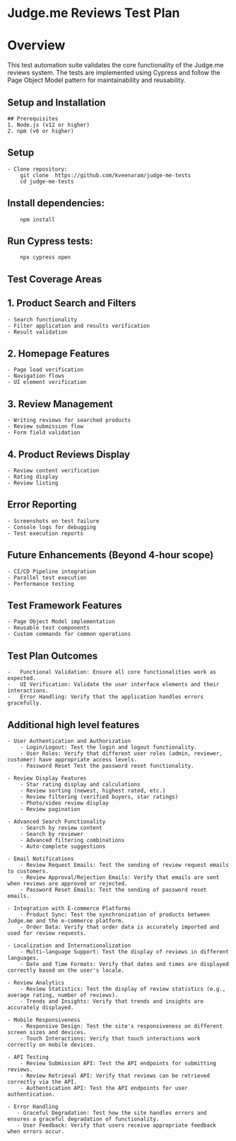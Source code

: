 # Judge.me Reviews Test Plan
# Overview
This test automation suite validates the core functionality of the Judge.me reviews system. 
The tests are implemented using Cypress and follow the Page Object Model pattern for maintainability and reusability.

## **Setup and Installation**

    ## Prerequisites
    1. Node.js (v12 or higher)
    2. npm (v6 or higher)

## Setup
    - Clone repository:
        git clone  https://github.com/kveenaram/judge-me-tests
        cd judge-me-tests

## Install dependencies:
        npm install

## Run Cypress tests:
        npx cypress open

## Test Coverage Areas

## 1. Product Search and Filters

    - Search functionality
    - Filter application and results verification
    - Result validation

## 2. Homepage Features

    - Page load verification
    - Navigation flows
    - UI element verification

## 3. Review Management

    - Writing reviews for searched products
    - Review submission flow
    - Form field validation

## 4. Product Reviews Display

    - Review content verification
    - Rating display
    - Review listing
    
## Error Reporting

    - Screenshots on test failure
    - Console logs for debugging
    - Test execution reports

## Future Enhancements (Beyond 4-hour scope)

    - CI/CD Pipeline integration
    - Parallel test execution
    - Performance testing


## Test Framework Features

    - Page Object Model implementation
    - Reusable test components
    - Custom commands for common operations

## Test Plan Outcomes

    -   Functional Validation: Ensure all core functionalities work as expected.
    -   UI Verification: Validate the user interface elements and their interactions.
    -   Error Handling: Verify that the application handles errors gracefully.

## Additional high level features 
    - User Authentication and Authorization
        - Login/Logout: Test the login and logout functionality.
        - User Roles: Verify that different user roles (admin, reviewer, customer) have appropriate access levels.
        - Password Reset Test the password reset functionality.

    - Review Display Features
        - Star rating display and calculations
        - Review sorting (newest, highest rated, etc.)
        - Review filtering (verified buyers, star ratings)
        - Photo/video review display
        - Review pagination

    - Advanced Search Functionality
        - Search by review content
        - Search by reviewer
        - Advanced filtering combinations
        - Auto-complete suggestions

    - Email Notifications
        - Review Request Emails: Test the sending of review request emails to customers.
        - Review Approval/Rejection Emails: Verify that emails are sent when reviews are approved or rejected.
        - Password Reset Emails: Test the sending of password reset emails.  

    - Integration with E-commerce Platforms
        - Product Sync: Test the synchronization of products between Judge.me and the e-commerce platform.
        - Order Data: Verify that order data is accurately imported and used for review requests.

    - Localization and Internationalization
        - Multi-language Support: Test the display of reviews in different languages.
        - Date and Time Formats: Verify that dates and times are displayed correctly based on the user's locale.

    - Review Analytics
        - Review Statistics: Test the display of review statistics (e.g., average rating, number of reviews).
        - Trends and Insights: Verify that trends and insights are accurately displayed.

    - Mobile Responsiveness
        - Responsive Design: Test the site's responsiveness on different screen sizes and devices.
        - Touch Interactions: Verify that touch interactions work correctly on mobile devices.

    - API Testing
        - Review Submission API: Test the API endpoints for submitting reviews.
        - Review Retrieval API: Verify that reviews can be retrieved correctly via the API.
        - Authentication API: Test the API endpoints for user authentication.

    - Error Handling
       - Graceful Degradation: Test how the site handles errors and ensures a graceful degradation of functionality.
       - User Feedback: Verify that users receive appropriate feedback when errors occur.


